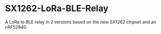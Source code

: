 # SX1262-LoRa-BLE-Relay
A LoRa to BLE relay in 2 versions based on the new SX1262 chipset and an nRF52840. 
